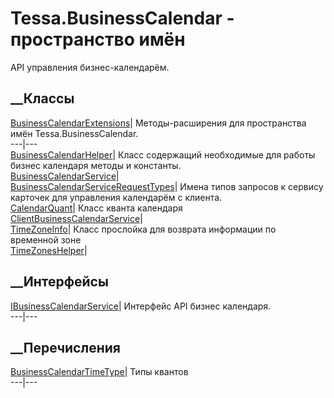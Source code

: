 # Tessa.BusinessCalendar - пространство имён
API управления бизнес-календарём.
##  __Классы
[BusinessCalendarExtensions](T_Tessa_BusinessCalendar_BusinessCalendarExtensions.htm)|
Методы-расширения для пространства имён Tessa.BusinessCalendar.  
---|---  
[BusinessCalendarHelper](T_Tessa_BusinessCalendar_BusinessCalendarHelper.htm)|
Класс содержащий необходимые для работы бизнес календаря методы и константы.  
[BusinessCalendarService](T_Tessa_BusinessCalendar_BusinessCalendarService.htm)|  
[BusinessCalendarServiceRequestTypes](T_Tessa_BusinessCalendar_BusinessCalendarServiceRequestTypes.htm)|
Имена типов запросов к сервису карточек для управления календарём с клиента.  
[CalendarQuant](T_Tessa_BusinessCalendar_CalendarQuant.htm)|  Класс кванта
календаря  
[ClientBusinessCalendarService](T_Tessa_BusinessCalendar_ClientBusinessCalendarService.htm)|  
[TimeZoneInfo](T_Tessa_BusinessCalendar_TimeZoneInfo.htm)|  Класс прослойка
для возврата информации по временной зоне  
[TimeZonesHelper](T_Tessa_BusinessCalendar_TimeZonesHelper.htm)|  
## __Интерфейсы
[IBusinessCalendarService](T_Tessa_BusinessCalendar_IBusinessCalendarService.htm)|
Интерфейс API бизнес календаря.  
---|---  
## __Перечисления
[BusinessCalendarTimeType](T_Tessa_BusinessCalendar_BusinessCalendarTimeType.htm)|
Типы квантов  
---|---
